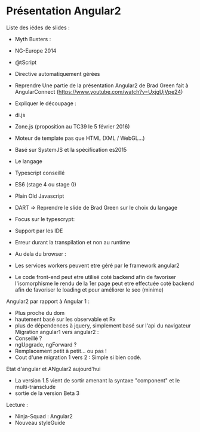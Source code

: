 # Présentation Angular2 


Liste des iédes de slides :

* Myth Busters :
 * NG-Europe 2014
 * @tScript
 * Directive automatiquement gérées

* Reprendre Une partie de la présentation Angular2 de Brad Green fait à AngularConnect (https://www.youtube.com/watch?v=UxjgUjVpe24)

* Expliquer le découpage :
 * di.js
 * Zone.js (proposition au TC39 le 5 février 2016)
 * Moteur de template pas que HTML (XML / WebGL...)
 * Basé sur SystemJS et la spécification es2015

* Le langage
 * Typescript conseillé
 * ES6 (stage 4 ou stage 0)
 * Plain Old Javascript 
 * DART
=> Reprendre le slide de Brad Green sur le choix du langage

* Focus sur le typescrypt:
 * Support par les IDE
 * Erreur durant la transpilation et non au runtime

* Au dela du browser :
 * Les services workers peuvent etre géré par le framework angular2
 * Le code front-end peut etre utilisé coté backend afin de favoriser l'isomorphisme
 le rendu de la 1er page peut etre effectuée coté backend afin de favoriser le loading et pour améliorer le seo (minime)

Angular2 par rapport à Angular 1 :
* Plus proche du dom
* hautement basé sur les observable et Rx
* plus de dépendences à jquery, simplement basé sur l'api du navigateur
Migration angular1 vers angular2 :
* Conseillé ? 
* ngUpgrade, ngForward ?
* Remplacement petit à petit... ou pas !
* Cout d'une migration 1 vers 2 : Simple si bien codé.

Etat d'angular et ANgular2 aujourd'hui
* La version 1.5 vient de sortir amenant la syntaxe "component" et le multi-transclude
* sortie de la version Beta 3 

Lecture : 
* Ninja-Squad : Angular2
* Nouveau styleGuide
